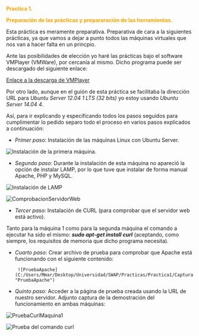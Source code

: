  <b style='color:orange'> Practica 1. </b> 

 

<b style = 'color : orange'> Preparación de las prácticas y prepararación de las herramientas.  </b>

Esta práctica es meramente preparativa. Preparativa de cara a la siguientes prácticas, ya que vamos a dejar a punto todos las máquinas virtuales que nos van a hacer falta en un princpio. 

Ante las posibilidades de elección yo haré las prácticas bajo el software VMPlayer (VMWare), por cercanía al mismo. Dicho programa puede ser descargado del siguiente enlace: 

[Enlace a la descarga de VMPlayer](http://www.vmware.com/products/player/ "Enlace a la descarga de VMPlayer")

Por otro lado, aunque en el guión de esta práctica se facilitaba la dirección URL para *Ubuntu Server 12.04 1 LTS (32 bits)* yo estoy usando *Ubuntu Server 14.04 4*.


Así, para ir explicando y especificando todos los pasos seguidos para cumplimentar lo pedido separo todo el proceso en varios pasos explicados a continuación: 

* *Primer paso*: Instalación de las máquinas Linux con Ubuntu Server. 

![Instalación de la primera máquina. ](C:/Users/Mmar/Desktop/Universidad/SWAP/Practicas/Practica1/Capturas/InstalacionMV1.PNG "Instalación de la primera máquina.")

 * *Segundo paso*: Durante la instalación de esta máquina no apareció la opción de instalar LAMP, por lo que tuve que instalar de forma manual Apache, PHP y MySQL. 
 
![Instalación de LAMP](C:/Users/Mmar/Desktop/Universidad/SWAP/Practicas/Practica1/Capturas/LAMP_2.PNG "Instalación de LAMP")

![ComprobacionServidorWeb](C:/Users/Mmar/Desktop/Universidad/SWAP/Practicas/Practica1/Capturas/maquina2Ultimo.PNG "ComprobacionServidorWeb")

* *Tercer paso:* Instalación de CURL (para comprobar que el servidor web está activo).

Tanto para la máquina 1 como para la segunda máquina el comando a ejecutar ha sido el mismo: ***sudo apt-get install curl*** (aceptando, como siempre, los requisitos de memoria que dicho programa necesita). 

* *Cuarto paso:* Crear archivo de prueba para comprobar que Apache está funcionando con el siguiente contenido: 

       ![PruebaApache](C:/Users/Mmar/Desktop/Universidad/SWAP/Practicas/Practica1/Capturas/m1_hola.PNG "PruebaApache")
       

* *Quinto paso:* Acceder a la página de prueba creada usando la URL de nuestro servidor. Adjunto captura de la demostración del funcionamiento en ambas máquinas: 


![PruebaCurlMaquina1](C:/Users/Mmar/Desktop/Universidad/SWAP/Practicas/Practica1/Capturas/curl1.JPG "PruebaCurlMaquina1")

![Prueba del comando curl](C:/Users/Mmar/Desktop/Universidad/SWAP/Practicas/Practica1/Capturas/maquina2.PNG "Prueba del comando curl")

